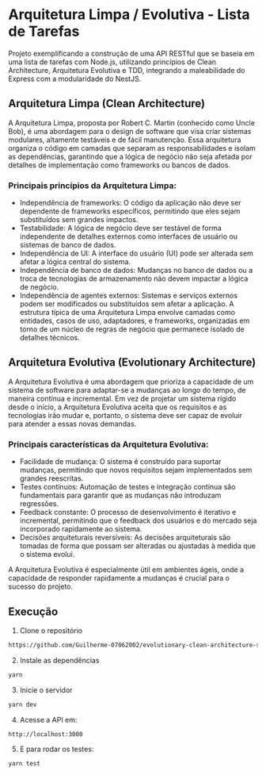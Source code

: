# Arquitetura Limpa / Evolutiva - Lista de Tarefas

Projeto exemplificando a construção de uma API RESTful que se baseia em uma lista de tarefas com Node.js, utilizando princípios de Clean Architecture, Arquitetura Evolutiva e TDD, integrando a maleabilidade do Express com a modularidade do NestJS. 

## Arquitetura Limpa (Clean Architecture)
A Arquitetura Limpa, proposta por Robert C. Martin (conhecido como Uncle Bob), é uma abordagem para o design de software que visa criar sistemas modulares, altamente testáveis e de fácil manutenção. Essa arquitetura organiza o código em camadas que separam as responsabilidades e isolam as dependências, garantindo que a lógica de negócio não seja afetada por detalhes de implementação como frameworks ou bancos de dados.

### Principais princípios da Arquitetura Limpa:

* Independência de frameworks: O código da aplicação não deve ser dependente de frameworks específicos, permitindo que eles sejam substituídos sem grandes impactos.
* Testabilidade: A lógica de negócio deve ser testável de forma independente de detalhes externos como interfaces de usuário ou sistemas de banco de dados.
* Independência de UI: A interface do usuário (UI) pode ser alterada sem afetar a lógica central do sistema.
* Independência de banco de dados: Mudanças no banco de dados ou a troca de tecnologias de armazenamento não devem impactar a lógica de negócio.
* Independência de agentes externos: Sistemas e serviços externos podem ser modificados ou substituídos sem afetar a aplicação.
A estrutura típica de uma Arquitetura Limpa envolve camadas como entidades, casos de uso, adaptadores, e frameworks, organizadas em torno de um núcleo de regras de negócio que permanece isolado de detalhes técnicos.

## Arquitetura Evolutiva (Evolutionary Architecture)
A Arquitetura Evolutiva é uma abordagem que prioriza a capacidade de um sistema de software para adaptar-se a mudanças ao longo do tempo, de maneira contínua e incremental. Em vez de projetar um sistema rígido desde o início, a Arquitetura Evolutiva aceita que os requisitos e as tecnologias irão mudar e, portanto, o sistema deve ser capaz de evoluir para atender a essas novas demandas.

### Principais características da Arquitetura Evolutiva:

* Facilidade de mudança: O sistema é construído para suportar mudanças, permitindo que novos requisitos sejam implementados sem grandes reescritas.
* Testes contínuos: Automação de testes e integração contínua são fundamentais para garantir que as mudanças não introduzam regressões.
* Feedback constante: O processo de desenvolvimento é iterativo e incremental, permitindo que o feedback dos usuários e do mercado seja incorporado rapidamente ao sistema.
* Decisões arquiteturais reversíveis: As decisões arquiteturais são tomadas de forma que possam ser alteradas ou ajustadas à medida que o sistema evolui.

A Arquitetura Evolutiva é especialmente útil em ambientes ágeis, onde a capacidade de responder rapidamente a mudanças é crucial para o sucesso do projeto.

## Execução

1. Clone o repositório

```bash
https://github.com/Guilherme-07062002/evolutionary-clean-architecture-sample
```

2. Instale as dependências

```bash
yarn
```

3. Inicie o servidor

```bash
yarn dev
```

4. Acesse a API em:

```bash
http://localhost:3000
```

5. E para rodar os testes:

```bash
yarn test
```

